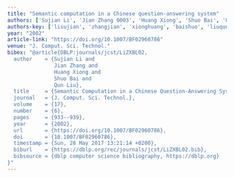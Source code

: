 ```yaml
---
title: "Semantic computation in a Chinese question-answering system"
authors: ['Sujian Li', 'Jian Zhang 0003', 'Huang Xiong', 'Shuo Bai', 'Qun Liu']
authors-key: ['lisujian', 'zhangjian', 'xionghuang', 'baishuo', 'liuqun']
year: "2002"
article-link: "https://doi.org/10.1007/BF02960786"
venue: "J. Comput. Sci. Technol."
bibex: "@article{DBLP:journals/jcst/LiZXBL02,
  author    = {Sujian Li and
               Jian Zhang and
               Huang Xiong and
               Shuo Bai and
               Qun Liu},
  title     = {Semantic Computation in a Chinese Question-Answering System},
  journal   = {J. Comput. Sci. Technol.},
  volume    = {17},
  number    = {6},
  pages     = {933--939},
  year      = {2002},
  url       = {https://doi.org/10.1007/BF02960786},
  doi       = {10.1007/BF02960786},
  timestamp = {Sun, 28 May 2017 13:21:14 +0200},
  biburl    = {https://dblp.org/rec/journals/jcst/LiZXBL02.bib},
  bibsource = {dblp computer science bibliography, https://dblp.org}
}"
---
```

